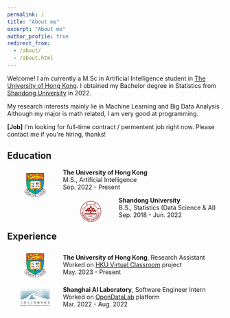 ```yaml
---
permalink: /
title: "About me"
excerpt: "About me"
author_profile: true
redirect_from: 
  - /about/
  - /about.html
---
```


Welcome! I am currently a M.Sc in Artificial Intelligence student in [The University of Hong Kong](https://www.hku.hk/). I obtained my Bachelor degree in Statistics from [Shandong University](https://en.sdu.edu.cn/) in 2022.

My research interests mainly lie in Machine Learning and Big Data Analysis . Although my major is math related, I am very good at programming.

**[Job]** I'm looking for full-time contract / permentent job right now. Please contact me if you're hiring, thanks!

## Education

<div>
  <img src="/images/logo2.jpg" style="float:left;margin-top:10px;" width="50" alt="markdown" hspace="40px">
  <p>
    <b>The University of Hong Kong</b><br/>
    M.S., Artificial Intelligence<br/>
    Sep. 2022 - Present<br/>
  </p>
</div>

<div>
  <img src="/images/logo3.png" style="float:left;margin-top:10px;" width="50" alt="markdown" hspace="40px">
  <p>
    <b>Shandong University</b><br/>
    B.S., Statistics (Data Science & AI)<br/>
    Sep. 2018 - Jun. 2022<br/>
  </p>
</div>

## Experience

<div style="display:flex;justify-content:flex-start;">
  <img src="/images/logo2.jpg" style="float:left;object-fit:contain;" width="50" alt="markdown" hspace="40px">
  <p style="float:left;margin-top:10px;">
    <b>The University of Hong Kong</b>, Research Assistant<br/>
    Worked on <a href="https://github.com/HKU-VirtualClassroom">HKU Virtual Classroom</a> project <br/>
    May. 2023 - Present<br/>
  </p>
</div>

<div style="display:flex;justify-content:flex-start;">
  <img src="/images/logo1.jpg" style="float:left;object-fit:contain;" width="70" alt="markdown" hspace="30px">
  <p style="float:left;margin-top:10px;">
    <b>Shanghai AI Laboratory</b>, Software Engineer Intern<br/>
    Worked on <a href="https://opendatalab.com/home">OpenDataLab</a> platform<br/>
    Mar. 2022 - Aug. 2022<br/>
  </p>
</div>
